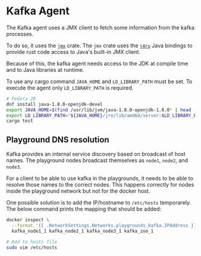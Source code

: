 # Kafka Agent
The Kafka agent uses a JMX client to fetch some information from the kafka processes.

To do so, it uses the [`jmx`](https://crates.io/crates/jmx) crate.
The `jmx` crate uses the [`j4rs`](https://crates.io/crates/j4rs) Java bindings to provide
rust code access to Java's built-in JMX client.

Because of this, the kafka agent needs access to the JDK at compile time
and to Java libraries at runtime.

To use any cargo command `JAVA_HOME` and `LD_LIBRARY_PATH` must be set.
To execute the agent only `LD_LIBRARY_PATH` is required.

```bash
# Fedora 28
dnf install java-1.8.0-openjdk-devel
export JAVA_HOME=$(find /usr/lib/jvm/java-1.8.0-openjdk-1.8.0* | head -n1)
export LD_LIBRARY_PATH="${JAVA_HOME}/jre/lib/amd64/server:$LD_LIBRARY_PATH"
cargo test
```


## Playground DNS resolution
Kafka provides an internal service discovery based on broadcast of host names.
The playground nodes broadcast themselves as `node1`, `node2`, and `node3`.

For a client to be able to use kafka in the playgrounds, it needs to be able to resolve
those names to the correct nodes.
This happens correctly for nodes inside the playground network but not for the docker host.

One possible solution is to add the IP/hostname to `/etc/hosts` temporarely.
The below command prints the mapping that should be added:

```bash
docker inspect \
  --format '{{ .NetworkSettings.Networks.playgrounds_kafka.IPAddress }} {{ .Config.Hostname }}' \
  kafka_node1_1 kafka_node2_1 kafka_node3_1 kafka_zoo_1

# Add to hosts file
sudo vim /etc/hosts
```
